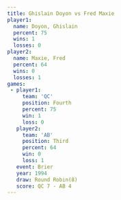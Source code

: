 ```yaml
---
title: Ghislain Doyon vs Fred Maxie
player1:               
  name: Doyon, Ghislain
  percent: 75          
  wins: 1              
  losses: 0            
player2:               
  name: Maxie, Fred    
  percent: 64          
  wins: 0              
  losses: 1            
games:
 - player1:          
     team: 'QC'      
     position: Fourth
     percent: 75     
     win: 1          
     loss: 0         
   player2:         
     team: 'AB'     
     position: Third
     percent: 64    
     win: 0         
     loss: 1        
   event: Brier        
   year: 1994          
   draw: Round Robin(8)
   score: QC 7 - AB 4  
---
```

